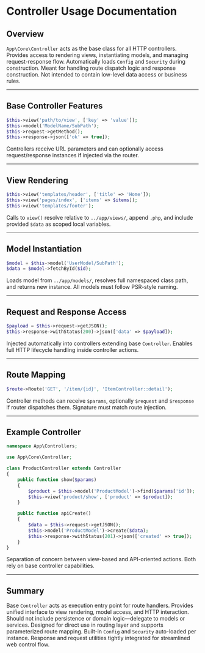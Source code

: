 # Controller Usage Documentation

## Overview

`App\Core\Controller` acts as the base class for all HTTP controllers. Provides access to rendering views, instantiating models, and managing request-response flow. Automatically loads `Config` and `Security` during construction. Meant for handling route dispatch logic and response construction. Not intended to contain low-level data access or business rules.

---

## Base Controller Features

```php
$this->view('path/to/view', ['key' => 'value']);
$this->model('ModelName/SubPath');
$this->request->getMethod();
$this->response->json(['ok' => true]);
````

Controllers receive URL parameters and can optionally access request/response instances if injected via the router.

---

## View Rendering

```php
$this->view('templates/header', ['title' => 'Home']);
$this->view('pages/index', ['items' => $items]);
$this->view('templates/footer');
```

Calls to `view()` resolve relative to `../app/views/`, append `.php`, and include provided `$data` as scoped local variables.

---

## Model Instantiation

```php
$model = $this->model('UserModel/SubPath');
$data = $model->fetchById($id);
```

Loads model from `../app/models/`, resolves full namespaced class path, and returns new instance. All models must follow PSR-style naming.

---

## Request and Response Access

```php
$payload = $this->request->getJSON();
$this->response->withStatus(200)->json(['data' => $payload]);
```

Injected automatically into controllers extending base `Controller`. Enables full HTTP lifecycle handling inside controller actions.

---

## Route Mapping

```php
$route->Route('GET', '/item/{id}', 'ItemController::detail');
```

Controller methods can receive `$params`, optionally `$request` and `$response` if router dispatches them. Signature must match route injection.

---

## Example Controller

```php
namespace App\Controllers;

use App\Core\Controller;

class ProductController extends Controller
{
    public function show($params)
    {
        $product = $this->model('ProductModel')->find($params['id']);
        $this->view('product/show', ['product' => $product]);
    }

    public function apiCreate()
    {
        $data = $this->request->getJSON();
        $this->model('ProductModel')->create($data);
        $this->response->withStatus(201)->json(['created' => true]);
    }
}
```

Separation of concern between view-based and API-oriented actions. Both rely on base controller capabilities.

---

## Summary

Base `Controller` acts as execution entry point for route handlers.
Provides unified interface to view rendering, model access, and HTTP interaction.
Should not include persistence or domain logic—delegate to models or services.
Designed for direct use in routing layer and supports parameterized route mapping.
Built-in `Config` and `Security` auto-loaded per instance.
Response and request utilities tightly integrated for streamlined web control flow.
